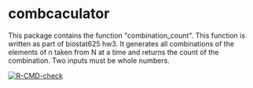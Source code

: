 # combcaculator

This package contains the function "combination_count". 
This function is written as part of biostat625 hw3. 
It generates all combinations of the elements of n taken from N at a time and returns the count of the combination.
Two inputs must be whole numbers.
<!-- badges: start -->
[![R-CMD-check](https://github.com/dsuolang/combcaculator/workflows/R-CMD-check/badge.svg)](https://github.com/dsuolang/combcaculator/actions/workflows/R-CMD-check.yaml)
<!-- badges: end -->

